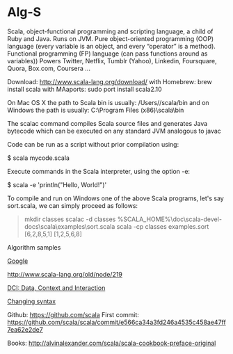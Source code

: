 Alg-S
=====

Scala, object-functional programming and scripting language, a child of Ruby and Java. Runs on JVM. 
Pure object-oriented programming (OOP) language (every variable is an object, and every “operator” is a method). 
Functional programming (FP) language (can pass functions around as variables))
Powers Twitter, Netflix, Tumblr (Yahoo), Linkedin, Foursquare, Quora, Box.com, Coursera ... 


Download:
http://www.scala-lang.org/download/
with Homebrew: brew install scala
with MAaports: sudo port install scala2.10

On Mac OS X the path to Scala bin is usually: /Users/<your username>/scala/bin 
and on Windows the path is usually: C:\Program Files (x86)\scala\bin

The scalac command compiles Scala source files and generates Java bytecode which can be 
executed on any standard JVM analogous to javac

Code can be run as a script without prior compilation using:

$ scala mycode.scala

Execute commands in the Scala interpreter, using the option -e:

$ scala -e 'println("Hello, World!")'


To compile and run on Windows one of the above Scala programs, let's say sort.scala, we can simply proceed as follows:
> mkdir classes
> scalac -d classes %SCALA_HOME%\doc\scala-devel-docs\scala\examples\sort.scala
> scala -cp classes examples.sort
[6,2,8,5,1]
[1,2,5,6,8]

Algorithm samples

[Google](https://code.google.com/p/scalgorithms/)

http://www.scala-lang.org/old/node/219

[DCI: Data, Context and Interaction](http://fulloo.info/Examples/ScalaExamples/)

[Changing syntax](https://news.ycombinator.com/item?id=14388242)

Github:
https://github.com/scala
First commit:
https://github.com/scala/scala/commit/e566ca34a3fd246a4535c458ae47ff7ea62e2de7


Books:
http://alvinalexander.com/scala/scala-cookbook-preface-original

